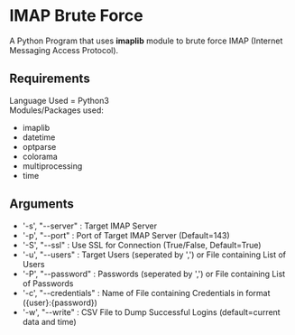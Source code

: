 # IMAP Brute Force
A Python Program that uses **imaplib** module to brute force IMAP (Internet Messaging Access Protocol).
## Requirements
Language Used = Python3<br />
Modules/Packages used:
* imaplib
* datetime
* optparse
* colorama
* multiprocessing
* time
<!-- -->
## Arguments
* '-s', "--server" : Target IMAP Server
* '-p', "--port" : Port of Target IMAP Server (Default=143)
* '-S', "--ssl" : Use SSL for Connection (True/False, Default=True)
* '-u', "--users" : Target Users (seperated by ',') or File containing List of Users
* '-P', "--password" : Passwords (seperated by ',') or File containing List of Passwords
* '-c', "--credentials" : Name of File containing Credentials in format ({user}:{password})
* '-w', "--write" : CSV File to Dump Successful Logins (default=current data and time)